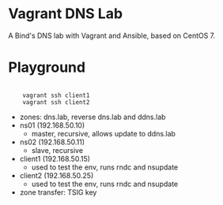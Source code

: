 # Vagrant DNS Lab

A Bind's DNS lab with Vagrant and Ansible, based on CentOS 7.

# Playground

<code>
    vagrant ssh client1
    vagrant ssh client2
</code>

  * zones: dns.lab, reverse dns.lab and ddns.lab
  * ns01 (192.168.50.10)
    * master, recursive, allows update to ddns.lab
  * ns02 (192.168.50.11)
    * slave, recursive
  * client1 (192.168.50.15)
    * used to test the env, runs rndc and nsupdate
  * client2 (192.168.50.25)
    * used to test the env, runs rndc and nsupdate
  * zone transfer: TSIG key
